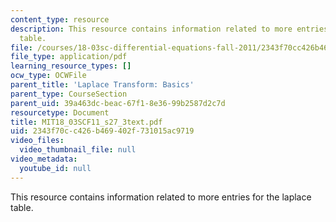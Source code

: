 ```yaml
---
content_type: resource
description: This resource contains information related to more entries for the laplace
  table.
file: /courses/18-03sc-differential-equations-fall-2011/2343f70cc426b469402f731015ac9719_MIT18_03SCF11_s27_3text.pdf
file_type: application/pdf
learning_resource_types: []
ocw_type: OCWFile
parent_title: 'Laplace Transform: Basics'
parent_type: CourseSection
parent_uid: 39a463dc-beac-67f1-8e36-99b2587d2c7d
resourcetype: Document
title: MIT18_03SCF11_s27_3text.pdf
uid: 2343f70c-c426-b469-402f-731015ac9719
video_files:
  video_thumbnail_file: null
video_metadata:
  youtube_id: null
---
```

This resource contains information related to more entries for the laplace table.